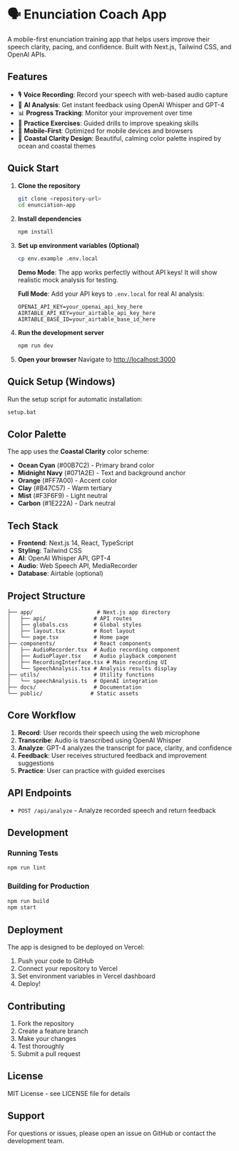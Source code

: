 # 🗣️ Enunciation Coach App

A mobile-first enunciation training app that helps users improve their speech clarity, pacing, and confidence. Built with Next.js, Tailwind CSS, and OpenAI APIs.

## Features

- 🎙️ **Voice Recording**: Record your speech with web-based audio capture
- 🧠 **AI Analysis**: Get instant feedback using OpenAI Whisper and GPT-4
- 📊 **Progress Tracking**: Monitor your improvement over time
- 🔄 **Practice Exercises**: Guided drills to improve speaking skills
- 📱 **Mobile-First**: Optimized for mobile devices and browsers
- 🎨 **Coastal Clarity Design**: Beautiful, calming color palette inspired by ocean and coastal themes

## Quick Start

1. **Clone the repository**
   ```bash
   git clone <repository-url>
   cd enunciation-app
   ```

2. **Install dependencies**
   ```bash
   npm install
   ```

3. **Set up environment variables (Optional)**
   ```bash
   cp env.example .env.local
   ```
   
   **Demo Mode**: The app works perfectly without API keys! It will show realistic mock analysis for testing.
   
   **Full Mode**: Add your API keys to `.env.local` for real AI analysis:
   ```
   OPENAI_API_KEY=your_openai_api_key_here
   AIRTABLE_API_KEY=your_airtable_api_key_here
   AIRTABLE_BASE_ID=your_airtable_base_id_here
   ```

4. **Run the development server**
   ```bash
   npm run dev
   ```

5. **Open your browser**
   Navigate to [http://localhost:3000](http://localhost:3000)

## Quick Setup (Windows)
Run the setup script for automatic installation:
```bash
setup.bat
```

## Color Palette
The app uses the **Coastal Clarity** color scheme:
- **Ocean Cyan** (#00B7C2) - Primary brand color
- **Midnight Navy** (#071A2E) - Text and background anchor
- **Orange** (#FF7A00) - Accent color
- **Clay** (#B47C57) - Warm tertiary
- **Mist** (#F3F6F9) - Light neutral
- **Carbon** (#1E222A) - Dark neutral

## Tech Stack

- **Frontend**: Next.js 14, React, TypeScript
- **Styling**: Tailwind CSS
- **AI**: OpenAI Whisper API, GPT-4
- **Audio**: Web Speech API, MediaRecorder
- **Database**: Airtable (optional)

## Project Structure

```
├── app/                    # Next.js app directory
│   ├── api/               # API routes
│   ├── globals.css        # Global styles
│   ├── layout.tsx         # Root layout
│   └── page.tsx           # Home page
├── components/            # React components
│   ├── AudioRecorder.tsx  # Audio recording component
│   ├── AudioPlayer.tsx    # Audio playback component
│   ├── RecordingInterface.tsx # Main recording UI
│   └── SpeechAnalysis.tsx # Analysis results display
├── utils/                 # Utility functions
│   └── speechAnalysis.ts  # OpenAI integration
├── docs/                  # Documentation
└── public/               # Static assets
```

## Core Workflow

1. **Record**: User records their speech using the web microphone
2. **Transcribe**: Audio is transcribed using OpenAI Whisper
3. **Analyze**: GPT-4 analyzes the transcript for pace, clarity, and confidence
4. **Feedback**: User receives structured feedback and improvement suggestions
5. **Practice**: User can practice with guided exercises

## API Endpoints

- `POST /api/analyze` - Analyze recorded speech and return feedback

## Development

### Running Tests
```bash
npm run lint
```

### Building for Production
```bash
npm run build
npm start
```

## Deployment

The app is designed to be deployed on Vercel:

1. Push your code to GitHub
2. Connect your repository to Vercel
3. Set environment variables in Vercel dashboard
4. Deploy!

## Contributing

1. Fork the repository
2. Create a feature branch
3. Make your changes
4. Test thoroughly
5. Submit a pull request

## License

MIT License - see LICENSE file for details

## Support

For questions or issues, please open an issue on GitHub or contact the development team.
